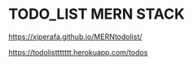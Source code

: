 # TODO_LIST MERN STACK 

https://xiperafa.github.io/MERNtodolist/

https://todolisttttttt.herokuapp.com/todos
